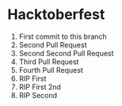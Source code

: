 # Hacktoberfest

1. First commit to this branch
2. Second Pull Request
3. Second Second Pull Request
4. Third Pull Request
5. Fourth Pull Request
6. RIP First
7. RIP First 2nd
8. RIP Second

